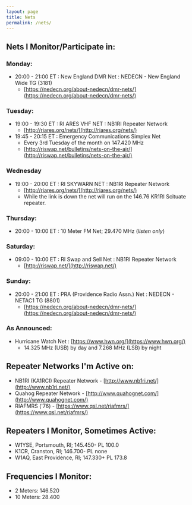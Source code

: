```yaml
---
layout: page
title: Nets
permalink: /nets/
---
```


## Nets I Monitor/Participate in:

### Monday:
   - 20:00 - 21:00 ET : New England DMR Net : NEDECN - New England Wide TG (3181)
      - [https://nedecn.org/about-nedecn/dmr-nets/](https://nedecn.org/about-nedecn/dmr-nets/)

### Tuesday:
   - 19:00 - 19:30 ET : RI ARES VHF NET : NB1RI Repeater Network
      - [http://riares.org/nets/](http://riares.org/nets/)
   - 19:45 - 20:15 ET : Emergency Communications Simplex Net
      - Every 3rd Tuesday of the month on 147.420 MHz
      - [http://riswap.net/bulletins/nets-on-the-air/](http://riswap.net/bulletins/nets-on-the-air/)

### Wednesday
   - 19:00 - 20:00 ET : RI SKYWARN NET : NB1RI Repeater Network
      - [http://riares.org/nets/](http://riares.org/nets/)
      - While the link is down the net will run on the 146.76 KR1RI Scituate repeater.

### Thursday:
   - 20:00 - 10:00 ET : 10 Meter FM Net; 29.470 MHz (*listen only*)

### Saturday:
   - 09:00 - 10:00 ET : RI Swap and Sell Net : NB1RI Repeater Network
      - [http://riswap.net/](http://riswap.net/)

### Sunday:
   - 20:00 - 21:00 ET : PRA (Providence Radio Assn.) Net : NEDECN - NETAC1 TG (8801)
      - [https://nedecn.org/about-nedecn/dmr-nets/](https://nedecn.org/about-nedecn/dmr-nets/)

### As Announced:
   - Hurricane Watch Net : [https://www.hwn.org/](https://www.hwn.org/)
      - 14.325 MHz (USB) by day and 7.268 MHz (LSB) by night

## Repeater Networks I'm Active on:
   - NB1RI (KA1RCI) Repeater Network - [http://www.nb1ri.net/](http://www.nb1ri.net/)
   - Quahog Repeater Network - [http://www.quahognet.com/](http://www.quahognet.com/)
   - RIAFMRS ('76) - [https://www.qsl.net/riafmrs/](https://www.qsl.net/riafmrs/)

## Repeaters I Monitor, Sometimes Active:
   - W1YSE, Portsmouth, RI; 145.450- PL 100.0
   - K1CR, Cranston, RI; 146.700- PL none
   - W1AQ, East Providence, RI; 147.330+ PL 173.8

## Frequencies I Monitor:
   - 2 Meters: 146.520
   - 10 Meters: 28.400
